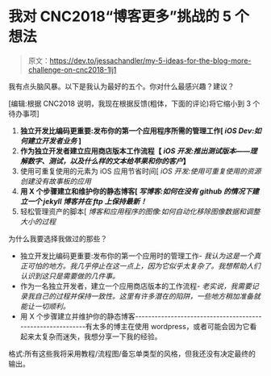# 我对 CNC2018“博客更多”挑战的 5 个想法

> 原文：<https://dev.to/jessachandler/my-5-ideas-for-the-blog-more-challenge-on-cnc2018-1lj1>

我有点头脑风暴。以下是我认为最好的五个。你对什么最感兴趣？建议？

[编辑:根据 CNC2018 说明，我现在根据反馈(粗体，下面的评论)将它缩小到 3 个待办事项]

1.  **独立开发比编码更重要:发布你的第一个应用程序所需的管理工作[ *iOS Dev:如何建立开发者业务* ]**
2.  **作为独立开发者建立应用商店版本工作流程【 *iOS 开发:推出测试版本——理解数字、测试，以及什么样的文本给苹果和你的客户*】**
3.  使用可重复使用的元素为 iOS 应用节省时间[ *iOS 开发:使用可重复使用的资源创建没有故事板的应用*
4.  **用 X 个步骤建立和维护你的静态博客[ *写博客:如何在没有 github 的情况下建立一个 jekyll 博客并在 ftp 上保持最新！***
5.  轻松管理资产的脚本[ *博客和应用程序的图像:如何自动化移除图像数据和调整大小的过程*

为什么我要选择我做过的那些？

*   独立开发比编码更重要:发布你的第一个应用时的管理工作- *我认为这是一个真正可怕的地方。我几乎停止在这一点上，因为它似乎太复杂了。我想帮助人们认识到这只是需要做的几件事。*
*   作为一名独立开发者，建立一个应用商店版本的工作流程- *老实说，我需要记录我自己的过程并保持一致性。这里有许多潜在的陷阱，一些地方稍加准备就能让一切顺利。*
*   用 X 个步骤建立并维护你的静态博客-----------------------------------------------------------有太多的博主在使用 wordpress，或者可能会因为它看起来太复杂而迷失，我想分享一下我的经验。

格式:所有这些我将采用教程/流程图/备忘单类型的风格，但我还没有决定最终的输出。